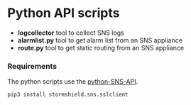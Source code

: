 # Python API scripts

- **logcollector** tool to collect SNS logs
- **alarmlist.py** tool to get alarm list from an SNS appliance
- **route.py** tool to get static routing from an SNS appliance

### Requirements

The python scripts use the [python-SNS-API](https://github.com/stormshield/python-SNS-API).

```
pip3 install stormshield.sns.sslclient
```




